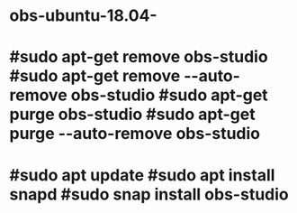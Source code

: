 # obs-ubuntu-18.04-

#sudo apt-get remove obs-studio
#sudo apt-get remove --auto-remove obs-studio
#sudo apt-get purge obs-studio
#sudo apt-get purge --auto-remove obs-studio
========================
#sudo apt update
#sudo apt install snapd
#sudo snap install obs-studio
========================
